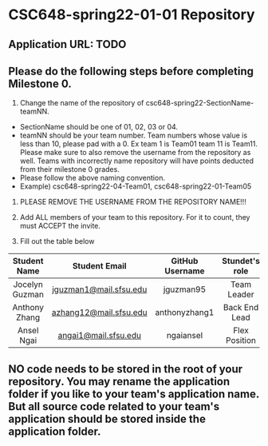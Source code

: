 # CSC648-spring22-01-01 Repository

## Application URL: TODO


## Please do the following steps before completing Milestone 0.
1. Change the name of the repository of csc648-spring22-SectionName-teamNN. 
 - SectionName should be one of 01, 02, 03 or 04. 
 - teamNN should be your team number. Team numbers whose value is less than 10, please pad with a 0. Ex team 1 is Team01 team 11 is Team11. Please make sure to also remove the username from the repository as well. Teams with incorrectly name repository will have points deducted from their milestone 0 grades.
 - Please follow the above naming convention.
 - Example) csc648-spring22-04-Team01,   csc648-spring22-01-Team05

1. PLEASE REMOVE THE USERNAME FROM THE REPOSITORY NAME!!!

2. Add ALL members of your team to this repository. For it to count, they must ACCEPT the invite.

3. Fill out the table below


| Student Name   |      Student Email    |  GitHub Username | Stundet's role |
|    :---:       |     :---:             |     :---:        | :---:          |
| Jocelyn Guzman | jguzman1@mail.sfsu.edu |   jguzman95  |  Team Leader |
| Anthony Zhang  | azhang12@mail.sfsu.edu | anthonyzhang1 | Back End Lead |
| Ansel Ngai     | angai1@mail.sfsu.edu | ngaiansel | Flex Position |

## NO code needs to be stored in the root of your repository. You may rename the application folder if you like to your team's application name. But all source code related to your team's application should be stored inside the application folder.
